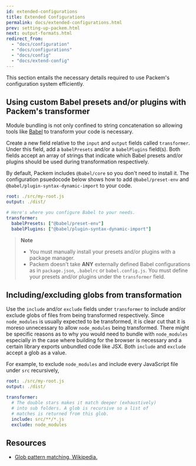 ```yaml
---
id: extended-configurations
title: Extended Configurations
permalink: docs/extended-configurations.html
prev: setting-up-packem.html
next: output-formats.html
redirect_from:
  - "docs/configuration"
  - "docs/configurations"
  - "docs/config"
  - "docs/extend-config"
---
```


This section entails the necessary details required to use Packem's configuration system efficiently.

## Using custom Babel presets and/or plugins with Packem's transformer

Module bundling is not only confined to string concatenation so allowing tools like [Babel](https://babeljs.io/) to transform your code is necessary.

Create a new field relative to the `input` and `output` fields called `transformer`. Under this field, add a `babelPresets` and/or a `babelPlugins` field(s). Both fields accept an array of strings that indicate which Babel presets and/or plugins should be used during transformation respectively.

By default, Packem includes `@babel/core` so you don't need to install it. The configuration psuedocode below shows how to add `@babel/preset-env` and `@babel/plugin-syntax-dynamic-import` to your code.

```yaml
root: ./src/my-root.js
output: ./dist/

# Here's where you configure Babel to your needs.
transformer:
  babelPresets: ["@babel/preset-env"]
  babelPlugins: ["@babel/plugin-syntax-dynamic-import"]
```

> __Note__
> - You must manually install your presets and/or plugins with a package manager.
> - Packem doesn't take __ANY__ externally defined Babel configurations as in `package.json`, `.babelrc` or `babel.config.js`. You must define your presets and/or plugins under the `transformer` field.

## Including/excluding globs from transformation

Use the `include` and/or `exclude` fields under `transformer` to include and/or exclude globs of files from being transformed respectively. Since `node_modules` is usually expected to be transformed, it is clear cut that it is moreso unnecessary to allow `node_modules` being transformed. There might be specific reasons as to why you would need to bundle with `node_modules` especially in the case where building for the browser is necessary and a certain library exports unbundled code like JSX. Both `include` and `exclude` accept a glob as a value.

For example, to exclude `node_modules` and include every JavaScript file under `src` recursively,

```yaml
root: ./src/my-root.js
output: ./dist/

transformer:
  # The double stars makes it match deeper (exhaustively)
  # into sub folders. A glob is recursive so a list of
  # matches is returned from this glob.
  include: src/**/*.js
  exclude: node_modules
```

## Resources

- [Glob pattern matching, Wikipedia.](https://en.wikipedia.org/wiki/Glob_(programming))
